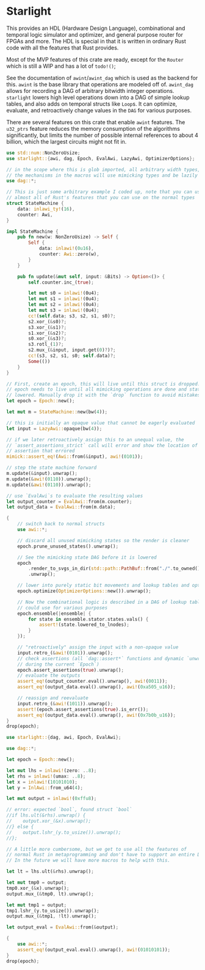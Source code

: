 # Starlight

 This provides an HDL (Hardware Design Language), combinational and temporal
 logic simulator and optimizer, and general purpose router for FPGAs and
 more. The HDL is special in that it is written in ordinary Rust code with
 all the features that Rust provides.

 Most of the MVP features of this crate are ready, except for the `Router`
 which is still a WIP and has a lot of `todo!()`;

 See the documentation of `awint`/`awint_dag` which is used as the backend
 for this. `awint` is the base library that operations are modeled off of.
 `awint_dag` allows for recording a DAG of arbitrary bitwidth integer
 operations. `starlight` lowers high level operations down into a DAG of
 simple lookup tables, and also adds on temporal structs like `Loop`s. It can
 optimize, evaluate, and retroactively change values in the `DAG` for various
 purposes.

 There are several features on this crate that enable `awint` features. The
 `u32_ptrs` feature reduces the memory consumption of the algorithms
 significantly, but limits the number of possible internal references to
 about 4 billion, which the largest circuits might not fit in.

 ```rust
 use std::num::NonZeroUsize;
 use starlight::{awi, dag, Epoch, EvalAwi, LazyAwi, OptimizerOptions};

 // in the scope where this is glob imported, all arbitrary width types, some primitives, and
 // the mechanisms in the macros will use mimicking types and be lazily evaluated in general.
 use dag::*;

 // This is just some arbitrary example I coded up, note that you can use
 // almost all of Rust's features that you can use on the normal types
 struct StateMachine {
     data: inlawi_ty!(16),
     counter: Awi,
 }

 impl StateMachine {
     pub fn new(w: NonZeroUsize) -> Self {
         Self {
             data: inlawi!(0u16),
             counter: Awi::zero(w),
         }
     }

     pub fn update(&mut self, input: &Bits) -> Option<()> {
         self.counter.inc_(true);

         let mut s0 = inlawi!(0u4);
         let mut s1 = inlawi!(0u4);
         let mut s2 = inlawi!(0u4);
         let mut s3 = inlawi!(0u4);
         cc!(self.data; s3, s2, s1, s0)?;
         s2.xor_(&s0)?;
         s3.xor_(&s1)?;
         s1.xor_(&s2)?;
         s0.xor_(&s3)?;
         s3.rotl_(1)?;
         s2.mux_(&input, input.get(0)?)?;
         cc!(s3, s2, s1, s0; self.data)?;
         Some(())
     }
 }

 // First, create an epoch, this will live until this struct is dropped. The
 // epoch needs to live until all mimicking operations are done and states are
 // lowered. Manually drop it with the `drop` function to avoid mistakes.
 let epoch = Epoch::new();

 let mut m = StateMachine::new(bw(4));

 // this is initially an opaque value that cannot be eagerly evaluated
 let input = LazyAwi::opaque(bw(4));

 // if we later retroactively assign this to an unequal value, the
 // `assert_assertions_strict` call will error and show the location of the
 // assertion that errored
 mimick::assert_eq!(Awi::from(&input), awi!(0101));

 // step the state machine forward
 m.update(&input).unwrap();
 m.update(&awi!(0110)).unwrap();
 m.update(&awi!(0110)).unwrap();

 // use `EvalAwi`s to evaluate the resulting values
 let output_counter = EvalAwi::from(m.counter);
 let output_data = EvalAwi::from(m.data);

 {
     // switch back to normal structs
     use awi::*;

     // discard all unused mimicking states so the render is cleaner
     epoch.prune_unused_states().unwrap();

     // See the mimicking state DAG before it is lowered
     epoch
         .render_to_svgs_in_dir(std::path::PathBuf::from("./".to_owned()))
         .unwrap();

     // lower into purely static bit movements and lookup tables and optimize
     epoch.optimize(OptimizerOptions::new()).unwrap();

     // Now the combinational logic is described in a DAG of lookup tables that we
     // could use for various purposes
     epoch.ensemble(|ensemble| {
         for state in ensemble.stator.states.vals() {
             assert!(state.lowered_to_lnodes);
         }
     });

     // "retroactively" assign the input with a non-opaque value
     input.retro_(&awi!(0101)).unwrap();
     // check assertions (all `dag::assert*` functions and dynamic `unwrap`s done
     // during the current `Epoch`)
     epoch.assert_assertions(true).unwrap();
     // evaluate the outputs
     assert_eq!(output_counter.eval().unwrap(), awi!(0011));
     assert_eq!(output_data.eval().unwrap(), awi!(0xa505_u16));

     // reassign and reevaluate
     input.retro_(&awi!(1011)).unwrap();
     assert!(epoch.assert_assertions(true).is_err());
     assert_eq!(output_data.eval().unwrap(), awi!(0x7b0b_u16));
 }
 drop(epoch);
 ```

 ```rust
 use starlight::{dag, awi, Epoch, EvalAwi};

 use dag::*;

 let epoch = Epoch::new();

 let mut lhs = inlawi!(zero: ..8);
 let rhs = inlawi!(umax: ..8);
 let x = inlawi!(10101010);
 let y = InlAwi::from_u64(4);

 let mut output = inlawi!(0xffu8);

 // error: expected `bool`, found struct `bool`
 //if lhs.ult(&rhs).unwrap() {
 //    output.xor_(&x).unwrap();
 //} else {
 //    output.lshr_(y.to_usize()).unwrap();
 //};

 // A little more cumbersome, but we get to use all the features of
 // normal Rust in metaprogramming and don't have to support an entire DSL.
 // In the future we will have more macros to help with this.

 let lt = lhs.ult(&rhs).unwrap();

 let mut tmp0 = output;
 tmp0.xor_(&x).unwrap();
 output.mux_(&tmp0, lt).unwrap();

 let mut tmp1 = output;
 tmp1.lshr_(y.to_usize()).unwrap();
 output.mux_(&tmp1, !lt).unwrap();

 let output_eval = EvalAwi::from(&output);

 {
     use awi::*;
     assert_eq!(output_eval.eval().unwrap(), awi!(01010101));
 }
 drop(epoch);
 ```
